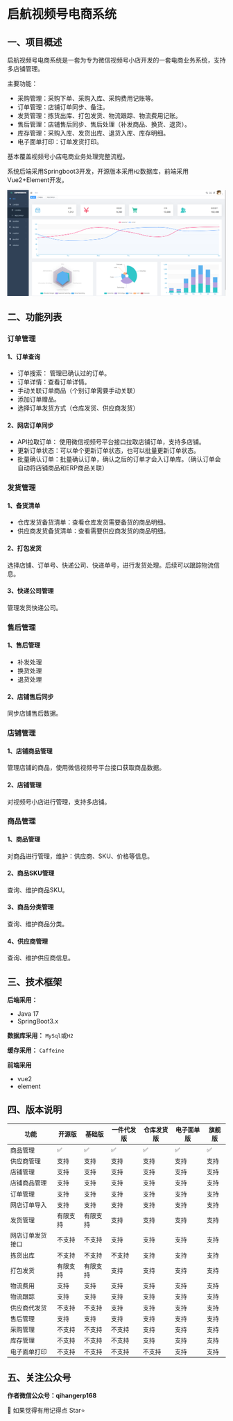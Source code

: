 ﻿# 启航视频号电商系统

## 一、项目概述

启航视频号电商系统是一套为专为微信视频号小店开发的一套电商业务系统，支持多店铺管理。

主要功能：
+ 采购管理：采购下单、采购入库、采购费用记账等。
+ 订单管理：店铺订单同步、备注。
+ 发货管理：拣货出库、打包发货、物流跟踪、物流费用记账。
+ 售后管理：店铺售后同步、售后处理（补发商品、换货、退货）。
+ 库存管理：采购入库、发货出库、退货入库、库存明细。
+ 电子面单打印：订单发货打印。

基本覆盖视频号小店电商业务处理完整流程。

系统后端采用Springboot3开发，开源版本采用`H2`数据库，前端采用Vue2+Element开发。

![预览](preview.png)

## 二、功能列表
### 订单管理
#### 1、订单查询
+ 订单搜索： 管理已确认过的订单。
+ 订单详情：查看订单详情。
+ 手动关联订单商品（个别订单需要手动关联）
+ 添加订单赠品。
+ 选择订单发货方式（仓库发货、供应商发货）

#### 2、网店订单同步
+ API拉取订单： 使用微信视频号平台接口拉取店铺订单，支持多店铺。
+ 更新订单状态：可以单个更新订单状态，也可以批量更新订单状态。
+ 批量确认订单：批量确认订单，确认之后的订单才会入订单库。（确认订单会自动将店铺商品和ERP商品关联）

### 发货管理
#### 1、备货清单
+ 仓库发货备货清单：查看仓库发货需要备货的商品明细。
+ 供应商发货备货清单：查看需要供应商发货的商品明细。

#### 2、打包发货
选择店铺、订单号、快递公司、快递单号，进行发货处理。后续可以跟踪物流信息。

#### 3、快递公司管理
管理发货快递公司。

### 售后管理
#### 1、售后管理
+ 补发处理
+ 换货处理
+ 退货处理

#### 2、店铺售后同步
同步店铺售后数据。

### 店铺管理
#### 1、店铺商品管理
管理店铺的商品，使用微信视频号平台接口获取商品数据。

#### 2、店铺管理
对视频号小店进行管理，支持多店铺。

### 商品管理
#### 1、商品管理
对商品进行管理，维护：供应商、SKU、价格等信息。

#### 2、商品SKU管理
查询、维护商品SKU。

#### 3、商品分类管理
查询、维护商品分类。

#### 4、供应商管理
查询、维护供应商信息。

## 三、技术框架
**后端采用：**
+ Java 17
+ SpringBoot3.x

**数据库采用：**
`MySql`或`H2`

**缓存采用：**
`Caffeine`

**前端采用**
+ vue2
+ element

## 四、版本说明
| 功能       | 开源版 | 基础版 | 一件代发版 | 仓库发货版 | 电子面单版 | 旗舰版 |
|----------|-----|----|-------|-------|-----|----|
| 商品管理     | ✅   | ✅   | ✅    | ✅    | ✅  | ✅  |
| 供应商管理    | 支持  | 支持 | 支持    | 支持    | 支持  | 支持 |
| 店铺管理     | 支持  | 支持 | 支持    | 支持    | 支持  | 支持 |
| 店铺商品管理   | 支持  | 支持 | 支持    | 支持    | 支持  | 支持 |
| 订单管理     | 支持  | 支持 | 支持    | 支持    | 支持  | 支持 |
| 网店订单导入   | 支持  | 支持 | 支持    | 支持    | 支持  | 支持 |
| 发货管理     | 有限支持 | 有限支持 | 支持    | 支持    | 支持  | 支持 |
| 网店订单发货接口 | 不支持 | 不支持 | 支持    | 支持    | 支持  | 支持 |
| 拣货出库     | 不支持 | 不支持 | 不支持   | 支持    | 支持  | 支持 |
| 打包发货     | 有限支持 | 有限支持 | 支持    | 支持    | 支持  | 支持 |
| 物流费用     | 支持  | 支持 | 支持    | 支持    | 支持  | 支持 |
| 物流跟踪     | 支持  | 支持 | 支持    | 支持    | 支持  | 支持 |
| 供应商代发货   | 不支持 | 不支持 | 支持    | 支持    | 支持  | 支持 |
| 售后管理     | 支持  | 支持 | 支持    | 支持    | 支持  | 支持 |
| 采购管理     | 不支持 | 不支持 | 不支持   | 支持    | 支持  | 支持 |
| 库存管理     | 不支持 | 不支持 | 不支持   | 支持    | 支持  | 支持 |
| 电子面单打印   | 不支持 | 不支持 | 不支持   | 不支持   | 支持  | 支持 |

## 五、关注公众号

**作者微信公众号：qihangerp168**

💖 如果觉得有用记得点 Star⭐


